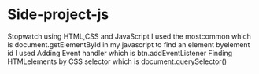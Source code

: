 # Side-project-js
Stopwatch using HTML,CSS and JavaScript
I used  the  mostcommon which is document.getElementById in my javascript to find an element byelement id
I used Adding Event handler which is btn.addEventListener
Finding HTMLelements by CSS selector which is document.querySelector()



